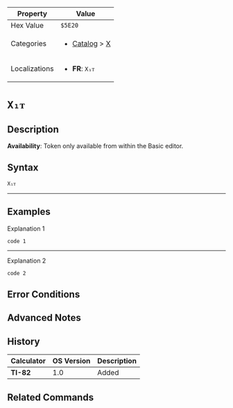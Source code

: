 | Property      | Value |
|---------------|-------|
| Hex Value     | `$5E20`|
| Categories    | <ul><li>[Catalog](<../categories/Catalog.md>) > [X](<../categories/Catalog.md#X>)</li></ul> |
| Localizations | <ul><li><b>FR</b>: `X₁ᴛ`</li></ul> |

# `X₁ᴛ`

## Description



<b>Availability</b>: Token only available from within the Basic editor.

## Syntax
`X₁ᴛ`

<hr>

## Examples

Explanation 1
```ti-basic
code 1
```
---
Explanation 2
```ti-basic
code 2
```

## Error Conditions


## Advanced Notes


## History
| Calculator | OS Version | Description |
|------------|------------|-------------|
| <b>TI-82</b> | 1.0 | Added

## Related Commands

    
